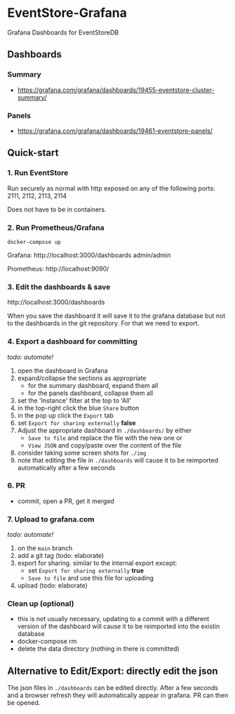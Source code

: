 # EventStore-Grafana
Grafana Dashboards for EventStoreDB

## Dashboards

### Summary

- https://grafana.com/grafana/dashboards/19455-eventstore-cluster-summary/

### Panels

- https://grafana.com/grafana/dashboards/19461-eventstore-panels/

## Quick-start

### 1. Run EventStore

Run securely as normal with http exposed on any of the following ports: 2111, 2112, 2113, 2114

Does not have to be in containers.

### 2. Run Prometheus/Grafana

```
docker-compose up
```

Grafana: http://localhost:3000/dashboards admin/admin

Prometheus: http://localhost:9090/

### 3. Edit the dashboards & save

http://localhost:3000/dashboards

When you save the dashboard it will save it to the grafana database but not to the dashboards in the git repository. For that we need to export.

### 4. Export a dashboard for committing

_todo: automate!_

1. open the dashboard in Grafana
1. expand/collapse the sections as appropriate
    - for the summary dashboard, expand them all
    - for the panels dashboard, collapse them all
1. set the 'Instance' filter at the top to 'All'
1. in the top-right click the blue `Share` button
1. in the pop up click the `Export` tab
1. set `Export for sharing externally` **false**
1. Adjust the appropriate dashboard in `./dashboards/` by either
    - `Save to file` and replace the file with the new one or
    - `View JSON` and copy/paste over the content of the file
1. consider taking some screen shots for `./img`
1. note that editing the file in `./dashboards` will cause it to be reimported automatically after a few seconds

### 6. PR

- commit, open a PR, get it merged

### 7. Upload to grafana.com

_todo: automate!_

1. on the `main` branch
2. add a git tag (todo: elaborate)
3. export for sharing. similar to the internal export except:
    - set `Export for sharing externally` **true**
    - `Save to file` and use this file for uploading
4. upload (todo: elaborate)

### Clean up (optional)

- this is not usually necessary, updating to a commit with a different version of the dashboard will cause it to be reimported into the existin database
- docker-compose rm
- delete the data directory (nothing in there is committed)

## Alternative to Edit/Export: directly edit the json

The json files in `./dashboards` can be edited directly. After a few seconds and a browser refresh they will automatically appear in grafana. PR can then be opened.
